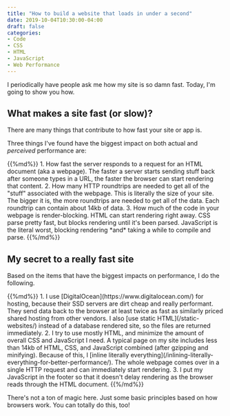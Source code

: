 ```yaml
---
title: "How to build a website that loads in under a second"
date: 2019-10-04T10:30:00-04:00
draft: false
categories:
- Code
- CSS
- HTML
- JavaScript
- Web Performance
---
```


I periodically have people ask me how my site is so damn fast. Today, I'm going to show you how.

## What makes a site fast (or slow)?

There are many things that contribute to how fast your site or app is.

Three things I've found have the biggest impact on both actual and *perceived* performance are:

<div class="list-spaced">
{{%md%}}
1. How fast the server responds to a request for an HTML document (aka a webpage). The faster a server starts sending stuff back after someone types in a URL, the faster the browser can start rendering that content.
2. How many HTTP roundtrips are needed to get all of the "stuff" associated with the webpage. This is literally the size of your site. The bigger it is, the more roundtrips are needed to get all of the data. Each roundtrip can contain about 14kb of data.
3. How much of the code in your webpage is render-blocking. HTML can start rendering right away. CSS parse pretty fast, but blocks rendering until it's been parsed. JavaScript is the literal worst, blocking rendering *and* taking a while to compile and parse.
{{%/md%}}
</div>

## My secret to a really fast site

Based on the items that have the biggest impacts on performance, I do the following.

<div class="list-spaced">
{{%md%}}
1. I use [DigitalOcean](https://www.digitalocean.com/) for hosting, because their SSD servers are dirt cheap and really performant. They send data back to the browser at least twice as fast as similarly priced shared hosting from other vendors. I also [use static HTML](/static-websites/) instead of a database rendered site, so the files are returned immediately.
2. I try to use mostly HTML, and minimize the amount of overall CSS and JavaScript I need. A typical page on my site includes less than 14kb of HTML, CSS, and JavaScript combined (after gzipping and minifying). Because of this, I [inline literally everything](/inlining-literally-everything-for-better-performance/). The whole webpage comes over in a single HTTP request and can immediately start rendering.
3. I put my JavaScript in the footer so that it doesn't delay rendering as the browser reads through the HTML document.
{{%/md%}}
</div>

There's not a ton of magic here. Just some basic principles based on how browsers work. You can totally do this, too!